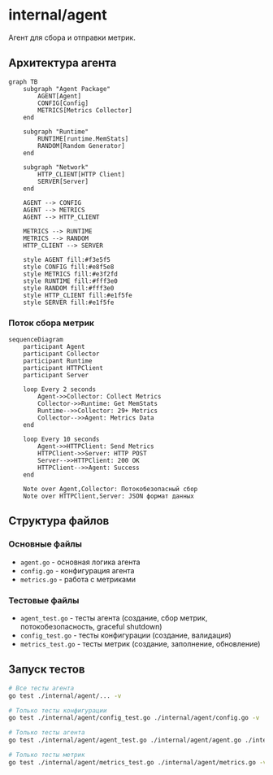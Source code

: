 # internal/agent

Агент для сбора и отправки метрик.

## Архитектура агента

```mermaid
graph TB
    subgraph "Agent Package"
        AGENT[Agent]
        CONFIG[Config]
        METRICS[Metrics Collector]
    end
    
    subgraph "Runtime"
        RUNTIME[runtime.MemStats]
        RANDOM[Random Generator]
    end
    
    subgraph "Network"
        HTTP_CLIENT[HTTP Client]
        SERVER[Server]
    end
    
    AGENT --> CONFIG
    AGENT --> METRICS
    AGENT --> HTTP_CLIENT
    
    METRICS --> RUNTIME
    METRICS --> RANDOM
    HTTP_CLIENT --> SERVER
    
    style AGENT fill:#f3e5f5
    style CONFIG fill:#e8f5e8
    style METRICS fill:#e3f2fd
    style RUNTIME fill:#fff3e0
    style RANDOM fill:#fff3e0
    style HTTP_CLIENT fill:#e1f5fe
    style SERVER fill:#e1f5fe
```

### Поток сбора метрик

```mermaid
sequenceDiagram
    participant Agent
    participant Collector
    participant Runtime
    participant HTTPClient
    participant Server
    
    loop Every 2 seconds
        Agent->>Collector: Collect Metrics
        Collector->>Runtime: Get MemStats
        Runtime-->>Collector: 29+ Metrics
        Collector-->>Agent: Metrics Data
    end
    
    loop Every 10 seconds
        Agent->>HTTPClient: Send Metrics
        HTTPClient->>Server: HTTP POST
        Server-->>HTTPClient: 200 OK
        HTTPClient-->>Agent: Success
    end
    
    Note over Agent,Collector: Потокобезопасный сбор
    Note over HTTPClient,Server: JSON формат данных
```

## Структура файлов

### Основные файлы
- `agent.go` - основная логика агента
- `config.go` - конфигурация агента
- `metrics.go` - работа с метриками

### Тестовые файлы
- `agent_test.go` - тесты агента (создание, сбор метрик, потокобезопасность, graceful shutdown)
- `config_test.go` - тесты конфигурации (создание, валидация)
- `metrics_test.go` - тесты метрик (создание, заполнение, обновление)

## Запуск тестов

```bash
# Все тесты агента
go test ./internal/agent/... -v

# Только тесты конфигурации
go test ./internal/agent/config_test.go ./internal/agent/config.go -v

# Только тесты агента
go test ./internal/agent/agent_test.go ./internal/agent/agent.go ./internal/agent/config.go ./internal/agent/metrics.go -v

# Только тесты метрик
go test ./internal/agent/metrics_test.go ./internal/agent/metrics.go -v
```
